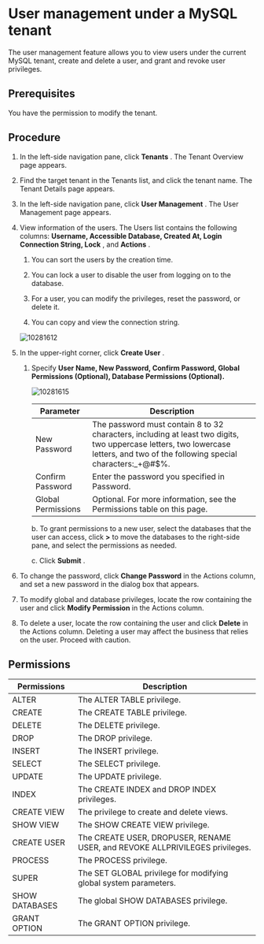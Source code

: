 User management under a MySQL tenant 
=========================================================

The user management feature allows you to view users under the current MySQL tenant, create and delete a user, and grant and revoke user privileges. 

**Prerequisites** 
--------------------------------------

You have the permission to modify the tenant.

**Procedure** 
----------------------------------

1. In the left-side navigation pane, click **Tenants** . The Tenant Overview page appears.

   

2. Find the target tenant in the Tenants list, and click the tenant name. The Tenant Details page appears.

   

3. In the left-side navigation pane, click **User Management** . The User Management page appears.

   

4. View information of the users. The Users list contains the following columns: **Username, Accessible Database, Created At, Login Connection String, Lock** , and **Actions** . 

   1. You can sort the users by the creation time.

      
   
   2. You can lock a user to disable the user from logging on to the database.

      
   
   3. For a user, you can modify the privileges, reset the password, or delete it.

      
   
   4. You can copy and view the connection string.

      
   

   

   ![10281612](https://help-static-aliyun-doc.aliyuncs.com/assets/img/en-US/3204306461/p345428.png)
   

5. In the upper-right corner, click **Create User** . 

   1. Specify **User Name, New Password, Confirm Password, Global Permissions (Optional), Database Permissions (Optional).** 

      ![10281615](https://help-static-aliyun-doc.aliyuncs.com/assets/img/en-US/3204306461/p345432.png)
      

      |   **Parameter**    |                                                                                **Description**                                                                                 |
      |--------------------|--------------------------------------------------------------------------------------------------------------------------------------------------------------------------------|
      | New Password       | The password must contain 8 to 32 characters, including at least two digits, two uppercase letters, two lowercase letters, and two of the following special characters:_+@#$%. |
      | Confirm Password   | Enter the password you specified in Password.                                                                                                                                  |
      | Global Permissions | Optional. For more information, see the Permissions table on this page.                                                                                                        |

      

      b. To grant permissions to a new user, select the databases that the user can access, click **\>** to move the databases to the right-side pane, and select the permissions as needed. 

      c. Click **Submit** .
      
   

   

6. To change the password, click **Change Password** in the Actions column, and set a new password in the dialog box that appears.

   

7. To modify global and database privileges, locate the row containing the user and click **Modify Permission** in the Actions column.

   

8. To delete a user, locate the row containing the user and click **Delete** in the Actions column. Deleting a user may affect the business that relies on the user. Proceed with caution.

   




Permissions 
--------------------------------



| **Permissions** |                               **Description**                                |
|-----------------|------------------------------------------------------------------------------|
| ALTER           | The ALTER TABLE privilege.                                                   |
| CREATE          | The CREATE TABLE privilege.                                                  |
| DELETE          | The DELETE privilege.                                                        |
| DROP            | The DROP privilege.                                                          |
| INSERT          | The INSERT privilege.                                                        |
| SELECT          | The SELECT privilege.                                                        |
| UPDATE          | The UPDATE privilege.                                                        |
| INDEX           | The CREATE INDEX and DROP INDEX privileges.                                  |
| CREATE VIEW     | The privilege to create and delete views.                                    |
| SHOW VIEW       | The SHOW CREATE VIEW privilege.                                              |
| CREATE USER     | The CREATE USER, DROPUSER, RENAME USER, and REVOKE ALLPRIVILEGES privileges. |
| PROCESS         | The PROCESS privilege.                                                       |
| SUPER           | The SET GLOBAL privilege for modifying global system parameters.             |
| SHOW DATABASES  | The global SHOW DATABASES privilege.                                         |
| GRANT OPTION    | The GRANT OPTION privilege.                                                  |


